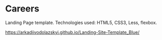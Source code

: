# Careers
Landing Page template. Technologies used: HTML5, CSS3, Less, flexbox.

https://arkadiivodolazskyi.github.io/Landing-Site-Template_Blue/
